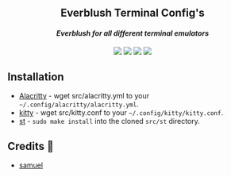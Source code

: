 <h2 align="center">Everblush Terminal Config's</h2>

<p>
<h4 align="center"> <i>Everblush for all different terminal emulators</i> </h4>
</p> 
<p align="center"> 
<img src="https://img.shields.io/github/stars/Everblush/terminal-emulators?color=e5c76b&labelColor=22292b&style=for-the-badge"> <img src="https://img.shields.io/github/issues/Everblush/terminal-emulators?color=67b0e8&labelColor=22292b&style=for-the-badge">
<img src="https://img.shields.io/static/v1?label=license&message=MIT&color=8ccf7e&labelColor=22292b&style=for-the-badge">
<img src="https://img.shields.io/github/forks/Everblush/terminal-emulators?color=e74c4c&labelColor=1b2224&style=for-the-badge">
</p>

## Installation 

- [Alacritty](https://github.com/Everblush/terminal-emulators/tree/main/src/alacritty.yml) - wget src/alacritty.yml to your `~/.config/alacritty/alacritty.yml`. 
- [kitty](https://github.com/Everblush/terminal-emulators/tree/main/src/kitty.conf) - wget src/kitty.conf to your `~/.config/kitty/kitty.conf`.
- [st](https://github.com/Everblush/terminal-emulators/tree/main/st) - `sudo make install` into the cloned `src/st` directory.

## Credits 💝
- [samuel](https://github.com/samuelnihbos)

